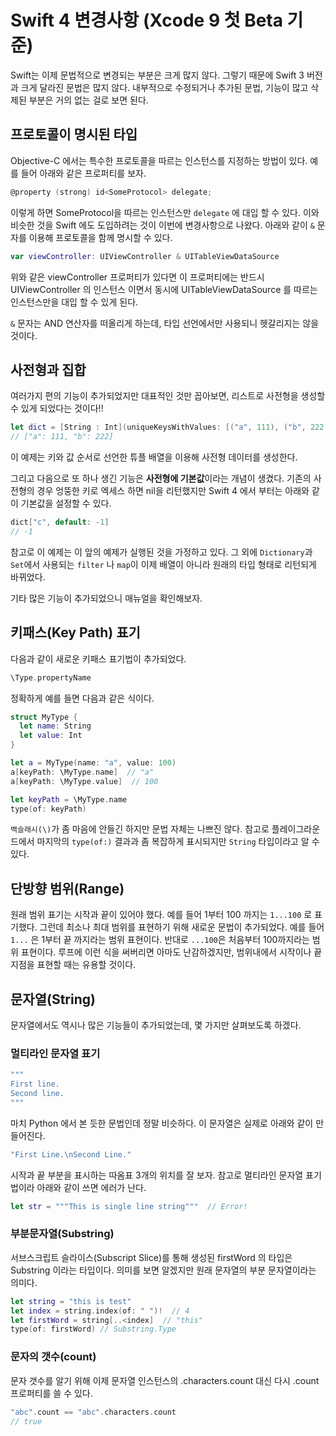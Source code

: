 # Swift 4 변경사항 (Xcode 9 첫 Beta 기준)
Swift는 이제 문법적으로 변경되는 부분은 크게 많지 않다. 그렇기 때문에 Swift 3 버전과 크게 달라진 문법은 많지 않다. 내부적으로 수정되거나 추가된 문법, 기능이 많고 삭제된 부분은 거의 없는 걸로 보면 된다. 

## 프로토콜이 명시된 타입
Objective-C 에서는 특수한 프로토콜을 따르는 인스턴스를 지정하는 방법이 있다. 예를 들어 아래와 같은 프로퍼티를 보자.
```objective-c
@property (strong) id<SomeProtocol> delegate;
```

이렇게 하면 SomeProtocol을 따르는 인스턴스만 `delegate` 에 대입 할 수 있다.
이와 비슷한 것을 Swift 에도 도입하려는 것이 이번에 변경사항으로 나왔다. 아래와 같이 `&` 문자를 이용해 프로토콜을 함께 명시할 수 있다. 

```Swift
var viewController: UIViewController & UITableViewDataSource
```
위와 같은 viewController 프로퍼티가 있다면 이 프로퍼티에는 반드시 UIViewController 의 인스턴스 이면서 동시에 UITableViewDataSource 를 따르는 인스턴스만을 대입 할 수 있게 된다.

`&` 문자는 AND 연산자를 떠올리게 하는데, 타입 선언에서만 사용되니 헷갈리지는 않을 것이다. 

## 사전형과 집합
여러가지 편의 기능이 추가되었지만 대표적인 것만 꼽아보면, 리스트로 사전형을 생성할 수 있게 되었다는 것이다!!

```Swift
let dict = [String : Int](uniqueKeysWithValues: [("a", 111), ("b", 222)])
// ["a": 111, "b": 222]
```
이 예제는 키와 값 순서로 선언한 튜플 배열을 이용해 사전형 데이터를 생성한다.

그리고 다음으로 또 하나 생긴 기능은 **사전형에 기본값**이라는 개념이 생겼다. 기존의 사전형의 경우 엉뚱한 키로 엑세스 하면 nil을 리턴했지만 Swift 4 에서 부터는 아래와 같이 기본값을 설정할 수 있다. 

```Swift
dict["c", default: -1]
// -1
```
참고로 이 예제는 이 앞의 예제가 실행된 것을 가정하고 있다.
그 외에 `Dictionary`과 `Set`에서 사용되는 `filter` 나 `map`이 이제 배열이 아니라 원래의 타입 형태로 리턴되게 바뀌었다.

기타 많은 기능이 추가되었으니 매뉴얼을 확인해보자. 


## 키패스(Key Path) 표기
다음과 같이 새로운 키패스 표기법이 추가되었다. 
```Swift
\Type.propertyName
```
정확하게 예를 들면 다음과 같은 식이다.
```Swift
struct MyType {
  let name: String
  let value: Int
}

let a = MyType(name: "a", value: 100)
a[keyPath: \MyType.name]  // "a"
a[keyPath: \MyType.value]  // 100

let keyPath = \MyType.name
type(of: keyPath)
```
`백슬래시(\)`가 좀 마음에 안들긴 하지만 문법 자체는 나쁘진 않다. 참고로 플레이그라운드에서 마지막의 `type(of:)` 결과과 좀 복잡하게 표시되지만 `String` 타입이라고 알 수 있다. 


## 단방향 범위(Range)
원래 범위 표기는 시작과 끝이 있어야 했다. 예를 들어 1부터 100 까지는 `1...100` 로 표기했다.
그런데 최소나 최대 범위를 표현하기 위해 새로운 문법이 추가되었다. 예를 들어  `1...` 은 1부터 끝 까지라는 범위 표현이다. 반대로 `...100`은 처음부터 100까지라는 범위 표현이다. 루프에 이런 식을 써버리면 아마도 난감하겠지만, 범위내에서 시작이나 끝 지점을 표현할 때는 유용할 것이다. 

## 문자열(String)
문자열에서도 역시나 많은 기능들이 추가되었는데, 몇 가지만 살펴보도록 하겠다.

### 멀티라인 문자열 표기
```Swift
"""
First line.
Second line.
"""
```
마치 Python 에서 본 듯한 문법인데 정말 비슷하다. 이 문자열은 실제로 아래와 같이 만들어진다. 

```Swift
"First Line.\nSecond Line."
```
시작과 끝 부분을 표시하는 따옴표 3개의 위치를 잘 보자. 참고로 멀티라인 문자열 표기법이라 아래와 같이 쓰면 에러가 난다.

```Swift
let str = """This is single line string"""	// Error!
```

### 부분문자열(Substring)
서브스크립트 슬라이스(Subscript Slice)를 통해 생성된 firstWord 의 타입은 Substring 이라는 타입이다. 의미를 보면 알겠지만 원래 문자열의 부분 문자열이라는 의미다. 
```Swift
let string = "this is test"
let index = string.index(of: " ")!  // 4
let firstWord = string[..<index]  // "this"
type(of: firstWord) // Substring.Type
```

### 문자의 갯수(count)
문자 갯수를 알기 위해 이제 문자열 인스턴스의 .characters.count 대신 다시 .count 프로퍼티를 쓸 수 있다.

```Swift
"abc".count == "abc".characters.count
// true
```
